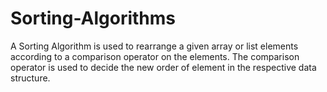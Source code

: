 # Sorting-Algorithms

A Sorting Algorithm is used to rearrange a given array or list elements according to a comparison operator on the elements. 
The comparison operator is used to decide the new order of element in the respective data structure.
